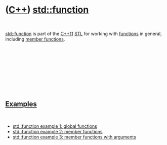 
 

 

 

 

 

([C++](Cpp.md)) [std::function](CppStdFunction.md)
====================================================

 

[std::function](CppFunction.md) is part of the [C++11](Cpp11.md)
[STL](CppStl.md) for working with [functions](CppFunction.md) in
general, including [member functions](CppMemberFunction.md).

 

 

 

 

 

[Examples](CppExample.md)
--------------------------

 

-   [std::function example 1: global
    functions](CppStdFunctionExample1.md)
-   [std::function example 2: member
    functions](CppStdFunctionExample2.md)
-   [std::function example 3: member functions with
    arguments](CppStdFunctionExample3.md)

 

 

 

 

 

 

